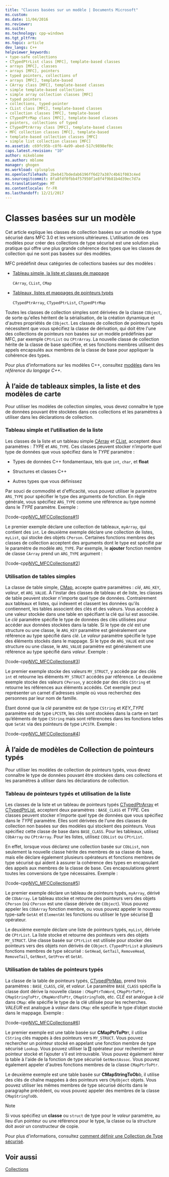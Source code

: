 ```yaml
---
title: "Classes basées sur un modèle | Documents Microsoft"
ms.custom: 
ms.date: 11/04/2016
ms.reviewer: 
ms.suite: 
ms.technology: cpp-windows
ms.tgt_pltfrm: 
ms.topic: article
dev_langs: C++
helpviewer_keywords:
- type-safe collections
- CTypedPtrList class [MFC], template-based classes
- arrays [MFC], classes
- arrays [MFC], pointers
- typed pointers, collections of
- arrays [MFC], template-based
- CArray class [MFC], template-based classes
- simple template-based collections
- simple array collection classes [MFC]
- typed pointers
- collections, typed-pointer
- CList class [MFC], template-based classes
- collection classes [MFC], template-based
- CTypedPtrMap class [MFC], template-based classes
- pointers, collections of typed
- CTypedPtrArray class [MFC], template-based classes
- MFC collection classes [MFC], template-based
- template-based collection classes [MFC]
- simple list collection classes [MFC]
ms.assetid: c69fc95b-c8f6-4a99-abed-517c9898ef0c
caps.latest.revision: "10"
author: mikeblome
ms.author: mblome
manager: ghogen
ms.workload: cplusplus
ms.openlocfilehash: 2beb417bdedab6196ff6d27a387c4b61f083c4ed
ms.sourcegitcommit: 8fa8fdf0fbb4f57950f1e8f4f9b81b4d39ec7d7a
ms.translationtype: MT
ms.contentlocale: fr-FR
ms.lasthandoff: 12/21/2017
---
```

# <a name="template-based-classes"></a>Classes basées sur un modèle
Cet article explique les classes de collection basées sur un modèle de type sécurisé dans MFC 3.0 et les versions ultérieures. L’utilisation de ces modèles pour créer des collections de type sécurisé est une solution plus pratique qui offre une plus grande cohérence des types que les classes de collection qui ne sont pas basées sur des modèles.  
  
 MFC prédéfinit deux catégories de collections basées sur des modèles :  
  
-   [Tableau simple, la liste et classes de mappage](#_core_using_simple_array.2c_.list.2c_.and_map_templates)  
  
     `CArray`, `CList`, `CMap`  
  
-   [Tableaux, listes et mappages de pointeurs typés](#_core_using_typed.2d.pointer_collection_templates)  
  
     `CTypedPtrArray`, `CTypedPtrList`, `CTypedPtrMap`  
  
 Toutes les classes de collection simples sont dérivées de la classe `CObject`, de sorte qu'elles héritent de la sérialisation, de la création dynamique et d'autres propriétés de `CObject`. Les classes de collection de pointeurs typés nécessitent que vous spécifiez la classe de dérivation, qui doit être l'une des collections de pointeurs non basées sur un modèle prédéfinies par MFC, par exemple `CPtrList` ou `CPtrArray`. La nouvelle classe de collection hérite de la classe de base spécifiée, et ses fonctions membres utilisent des appels encapsulés aux membres de la classe de base pour appliquer la cohérence des types.  
  
 Pour plus d’informations sur les modèles C++, consultez [modèles](../cpp/templates-cpp.md) dans les *référence du langage C++*.  
  
##  <a name="_core_using_simple_array.2c_.list.2c_.and_map_templates"></a>À l’aide de tableaux simples, la liste et des modèles de carte  
 Pour utiliser les modèles de collection simples, vous devez connaître le type de données pouvant être stockées dans ces collections et les paramètres à utiliser dans les déclarations de collection.  
  
###  <a name="_core_simple_array_and_list_usage"></a>Tableau simple et l’utilisation de la liste  
 Les classes de la liste et un tableau simple [CArray](../mfc/reference/carray-class.md) et [CList](../mfc/reference/clist-class.md), acceptent deux paramètres : *TYPE* et `ARG_TYPE`. Ces classes peuvent stocker n’importe quel type de données que vous spécifiez dans le *TYPE* paramètre :  
  
-   Types de données C++ fondamentaux, tels que `int`, `char`, et **float**  
  
-   Structures et classes C++  
  
-   Autres types que vous définissez  
  
 Par souci de commodité et d'efficacité, vous pouvez utiliser le paramètre `ARG_TYPE` pour spécifier le type des arguments de fonction. En règle générale, vous spécifiez `ARG_TYPE` comme une référence au type nommé dans le *TYPE* paramètre. Exemple :  
  
 [!code-cpp[NVC_MFCCollections#1](../mfc/codesnippet/cpp/template-based-classes_1.cpp)]  
  
 Le premier exemple déclare une collection de tableaux, `myArray`, qui contient des `int`. Le deuxième exemple déclare une collection de listes, `myList`, qui stocke des objets `CPerson`. Certaines fonctions membres des classes de collection acceptent des arguments dont le type est spécifié par le paramètre de modèle `ARG_TYPE`. Par exemple, le **ajouter** fonction membre de classe `CArray` prend un `ARG_TYPE` argument :  
  
 [!code-cpp[NVC_MFCCollections#2](../mfc/codesnippet/cpp/template-based-classes_2.cpp)]  
  
###  <a name="_core_simple_map_usage"></a>Utilisation de tables simples  
 La classe de table simple, [CMap](../mfc/reference/cmap-class.md), accepte quatre paramètres : *clé*, `ARG_KEY`, *valeur*, et `ARG_VALUE`. À l'instar des classes de tableau et de liste, les classes de table peuvent stocker n'importe quel type de données. Contrairement aux tableaux et listes, qui indexent et classent les données qu'ils contiennent, les tables associent des clés et des valeurs. Vous accédez à une valeur stockée dans une table en spécifiant la clé qui lui est associée. Le *clé* paramètre spécifie le type de données des clés utilisées pour accéder aux données stockées dans la table. Si le type de *clé* est une structure ou une classe, le `ARG_KEY` paramètre est généralement une référence au type spécifié dans *clé*. Le *valeur* paramètre spécifie le type des éléments stockés dans le mappage. Si le type de `ARG_VALUE` est une structure ou une classe, le `ARG_VALUE` paramètre est généralement une référence au type spécifié dans *valeur*. Exemple :  
  
 [!code-cpp[NVC_MFCCollections#3](../mfc/codesnippet/cpp/template-based-classes_3.cpp)]  
  
 Le premier exemple stocke des valeurs `MY_STRUCT`, y accède par des clés `int` et retourne les éléments `MY_STRUCT` accédés par référence. Le deuxième exemple stocke des valeurs `CPerson`, y accède par des clés `CString` et retourne les références aux éléments accédés. Cet exemple peut représenter un carnet d'adresses simple où vous recherchez des personnes par leur nom de famille.  
  
 Étant donné que la *clé* paramètre est de type `CString` et *KEY_TYPE* paramètre est de type `LPCSTR`, les clés sont stockées dans la carte en tant qu’éléments de type `CString` mais sont référencées dans les fonctions telles que `SetAt` via des pointeurs de type `LPCSTR`. Exemple :  
  
 [!code-cpp[NVC_MFCCollections#4](../mfc/codesnippet/cpp/template-based-classes_4.cpp)]  
  
##  <a name="_core_using_typed.2d.pointer_collection_templates"></a>À l’aide de modèles de Collection de pointeurs typés  
 Pour utiliser les modèles de collection de pointeurs typés, vous devez connaître le type de données pouvant être stockées dans ces collections et les paramètres à utiliser dans les déclarations de collection.  
  
###  <a name="_core_typed.2d.pointer_array_and_list_usage"></a>Tableau de pointeurs typés et utilisation de la liste  
 Les classes de la liste et un tableau de pointeurs typés [CTypedPtrArray](../mfc/reference/ctypedptrarray-class.md) et [CTypedPtrList](../mfc/reference/ctypedptrlist-class.md), acceptent deux paramètres : `BASE_CLASS` et *TYPE*. Ces classes peuvent stocker n’importe quel type de données que vous spécifiez dans le *TYPE* paramètre. Elles sont dérivées de l'une des classes de collection non basées sur des modèles qui stockent des pointeurs. Vous spécifiez cette classe de base dans `BASE_CLASS`. Pour les tableaux, utilisez `CObArray` ou `CPtrArray`. Pour les listes, utilisez `CObList` ou `CPtrList`.  
  
 En effet, lorsque vous déclarez une collection basée sur `CObList`, non seulement la nouvelle classe hérite des membres de sa classe de base, mais elle déclare également plusieurs opérateurs et fonctions membres de type sécurisé qui aident à assurer la cohérence des types en encapsulant des appels aux membres de la classe de base. Ces encapsulations gèrent toutes les conversions de type nécessaires. Exemple :  
  
 [!code-cpp[NVC_MFCCollections#5](../mfc/codesnippet/cpp/template-based-classes_5.cpp)]  
  
 Le premier exemple déclare un tableau de pointeurs typés, `myArray`, dérivé de `CObArray`. Le tableau stocke et retourne des pointeurs vers des objets `CPerson` (où `CPerson` est une classe dérivée de `CObject`). Vous pouvez appeler les `CObArray` fonction membre, ou vous pouvez appeler le nouveau type-safe `GetAt` et `ElementAt` les fonctions ou utiliser le type sécurisé **[]** opérateur.  
  
 Le deuxième exemple déclare une liste de pointeurs typés, `myList`, dérivée de `CPtrList`. La liste stocke et retourne des pointeurs vers des objets `MY_STRUCT`. Une classe basée sur `CPtrList` est utilisée pour stocker des pointeurs vers des objets non dérivés de `CObject`. `CTypedPtrList` a plusieurs fonctions membres de type sécurisé : `GetHead`, `GetTail`, `RemoveHead`, `RemoveTail`, `GetNext`, `GetPrev` et `GetAt`.  
  
###  <a name="_core_typed.2d.pointer_map_usage"></a>Utilisation de tables de pointeurs typés  
 La classe de la table de pointeurs typés, [CTypedPtrMap](../mfc/reference/ctypedptrmap-class.md), prend trois paramètres : `BASE_CLASS`, *clé*, et *valeur*. Le paramètre `BASE_CLASS` spécifie la classe dont dérive la nouvelle classe : `CMapPtrToWord`, `CMapPtrToPtr`, `CMapStringToPtr`, `CMapWordToPtr`, `CMapStringToOb`, etc. *CLÉ* est analogue à *clé* dans `CMap`: elle spécifie le type de la clé utilisée pour les recherches. *VALEUR* est analogue à *valeur* dans `CMap`: elle spécifie le type d’objet stocké dans le mappage. Exemple :  
  
 [!code-cpp[NVC_MFCCollections#6](../mfc/codesnippet/cpp/template-based-classes_6.cpp)]  
  
 Le premier exemple est une table basée sur **CMapPtrToPtr**r, il utilise `CString` clés mappés à des pointeurs vers `MY_STRUCT`. Vous pouvez rechercher un pointeur stocké en appelant une fonction membre de type sécurisé `Lookup`. Vous pouvez utiliser la **[]** opérateur pour rechercher un pointeur stocké et l’ajouter s’il est introuvable. Vous pouvez également itérer la table à l'aide de la fonction de type sécurisé `GetNextAssoc`. Vous pouvez également appeler d'autres fonctions membres de la classe `CMapPtrToPtr`.  
  
 Le deuxième exemple est une table basée sur **CMapStringToOb**b, il utilise des clés de chaîne mappées à des pointeurs vers `CMyObject` objets. Vous pouvez utiliser les mêmes membres de type sécurisé décrits dans le paragraphe précédent, ou vous pouvez appeler des membres de la classe `CMapStringToOb`.  
  
> [!NOTE]
>  Si vous spécifiez un **classe** ou `struct` de type pour le *valeur* paramètre, au lieu d’un pointeur ou une référence pour le type, la classe ou la structure doit avoir un constructeur de copie.  
  
 Pour plus d’informations, consultez [comment définir une Collection de Type sécurisé](../mfc/how-to-make-a-type-safe-collection.md).  
  
## <a name="see-also"></a>Voir aussi  
 [Collections](../mfc/collections.md)

